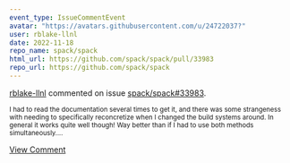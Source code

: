 ```yaml
---
event_type: IssueCommentEvent
avatar: "https://avatars.githubusercontent.com/u/24722037?"
user: rblake-llnl
date: 2022-11-18
repo_name: spack/spack
html_url: https://github.com/spack/spack/pull/33983
repo_url: https://github.com/spack/spack
---
```


<a href='https://github.com/rblake-llnl' target='_blank'>rblake-llnl</a> commented on issue <a href='https://github.com/spack/spack/pull/33983' target='_blank'>spack/spack#33983</a>.

<small>I had to read the documentation several times to get it, and there was some strangeness with needing to specifically reconcretize when I changed the build systems around. In general it works quite well though!  Way better than if I had to use both methods simultaneously....</small>

<a href='https://github.com/spack/spack/pull/33983' target='_blank'>View Comment</a>